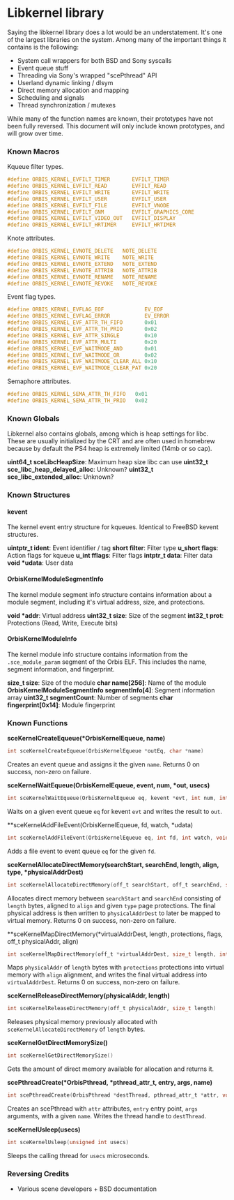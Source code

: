 # Libkernel library
Saying the libkernel library does a lot would be an understatement. It's one of the largest libraries on the system. Among many of the important things it contains is the following:

- System call wrappers for both BSD and Sony syscalls
- Event queue stuff
- Threading via Sony's wrapped "scePthread" API
- Userland dynamic linking / dlsym
- Direct memory allocation and mapping
- Scheduling and signals
- Thread synchronization / mutexes

While many of the function names are known, their prototypes have not been fully reversed. This document will only include known prototypes, and will grow over time.

### Known Macros
Kqueue filter types.

```c
#define ORBIS_KERNEL_EVFILT_TIMER    	EVFILT_TIMER
#define ORBIS_KERNEL_EVFILT_READ     	EVFILT_READ
#define ORBIS_KERNEL_EVFILT_WRITE    	EVFILT_WRITE
#define ORBIS_KERNEL_EVFILT_USER     	EVFILT_USER
#define ORBIS_KERNEL_EVFILT_FILE     	EVFILT_VNODE
#define ORBIS_KERNEL_EVFILT_GNM      	EVFILT_GRAPHICS_CORE
#define ORBIS_KERNEL_EVFILT_VIDEO_OUT	EVFILT_DISPLAY
#define ORBIS_KERNEL_EVFILT_HRTIMER 	EVFILT_HRTIMER
```

Knote attributes.

```c
#define ORBIS_KERNEL_EVNOTE_DELETE   NOTE_DELETE
#define ORBIS_KERNEL_EVNOTE_WRITE    NOTE_WRITE
#define ORBIS_KERNEL_EVNOTE_EXTEND   NOTE_EXTEND
#define ORBIS_KERNEL_EVNOTE_ATTRIB   NOTE_ATTRIB
#define ORBIS_KERNEL_EVNOTE_RENAME   NOTE_RENAME
#define ORBIS_KERNEL_EVNOTE_REVOKE   NOTE_REVOKE
```

Event flag types.

```c
#define ORBIS_KERNEL_EVFLAG_EOF       		EV_EOF
#define ORBIS_KERNEL_EVFLAG_ERROR     		EV_ERROR
#define ORBIS_KERNEL_EVF_ATTR_TH_FIFO   	0x01
#define ORBIS_KERNEL_EVF_ATTR_TH_PRIO   	0x02
#define ORBIS_KERNEL_EVF_ATTR_SINGLE    	0x10
#define ORBIS_KERNEL_EVF_ATTR_MULTI     	0x20
#define ORBIS_KERNEL_EVF_WAITMODE_AND       0x01
#define ORBIS_KERNEL_EVF_WAITMODE_OR        0x02
#define ORBIS_KERNEL_EVF_WAITMODE_CLEAR_ALL 0x10
#define ORBIS_KERNEL_EVF_WAITMODE_CLEAR_PAT 0x20
```

Semaphore attributes.

```c
#define ORBIS_KERNEL_SEMA_ATTR_TH_FIFO   0x01
#define ORBIS_KERNEL_SEMA_ATTR_TH_PRIO   0x02
```

### Known Globals
Libkernel also contains globals, among which is heap settings for libc. These are usually initialized by the CRT and are often used in homebrew because by default the PS4 heap is extremely limited (14mb or so cap).

**uint64_t sceLibcHeapSize**: Maximum heap size libc can use
**uint32_t sce_libc_heap_delayed_alloc**: Unknown?
**uint32_t sce_libc_extended_alloc**: Unknown?

### Known Structures

#### kevent
The kernel event entry structure for kqueues. Identical to FreeBSD kevent structures.

**uintptr_t ident**: Event identifier / tag
**short filter**: Filter type
**u_short flags**: Action flags for kqueue
**u_int fflags**: Filter flags
**intptr_t data**: Filter data
**void \*udata**: User data

#### OrbisKernelModuleSegmentInfo
The kernel module segment info structure contains information about a module segment, including it's virtual address, size, and protections.

**void \*addr**: Virtual address
**uint32_t size**: Size of the segment
**int32_t prot**: Protections (Read, Write, Execute bits)

#### OrbisKernelModuleInfo
The kernel module info structure contains information from the `.sce_module_param` segment of the Orbis ELF. This includes the name, segment information, and fingerprint.

**size_t size**: Size of the module
**char name[256]**: Name of the module
**OrbisKernelModuleSegmentInfo segmentInfo[4]**: Segment information array
**uint32_t segmentCount**: Number of segments
**char fingerprint[0x14]**: Module fingerprint

### Known Functions

**sceKernelCreateEqueue(\*OrbisKernelEqueue, name)**

```c
int sceKernelCreateEqueue(OrbisKernelEqueue *outEq, char *name)
```

Creates an event queue and assigns it the given `name`. Returns 0 on success, non-zero on failure.

**sceKernelWaitEqueue(OrbisKernelEqueue, event, num, \*out, usecs)**

```c
int sceKernelWaitEqueue(OrbisKernelEqueue eq, kevent *evt, int num, int *out, int usecs)
```

Waits on a given event queue `eq` for kevent `evt` and writes the result to `out`.

**sceKernelAddFileEvent(OrbisKernelEqueue, fd, watch, \*udata)

```c
int sceKernelAddFileEvent(OrbisKernelEqueue eq, int fd, int watch, void *udata)
```

Adds a file event to event queue `eq` for the given `fd`.

**sceKernelAllocateDirectMemory(searchStart, searchEnd, length, align, type, \*physicalAddrDest)**

```c
int sceKernelAllocateDirectMemory(off_t searchStart, off_t searchEnd, size_t length, size_t align, int type, off_t *physicalAddrDest)
```

Allocates direct memory between `searchStart` and `searchEnd` consisting of `length` bytes, aligned to `align` and given `type` page protections. The final physical address is then written to `physicalAddrDest` to later be mapped to virtual memory. Returns 0 on success, non-zero on failure.

**sceKernelMapDirectMemory(\*virtualAddrDest, length, protections, flags, off_t physicalAddr, align)

```c
int sceKernelMapDirectMemory(off_t *virtualAddrDest, size_t length, int protections, int flags, off_t physicalAddr, size_t align)
```

Maps `physicalAddr` of `length` bytes with `protections` protections into virtual memory with `align` alignment, and writes the final virtual address into `virtualAddrDest`. Returns 0 on success, non-zero on failure.

**sceKernelReleaseDirectMemory(physicalAddr, length)**

```c
int sceKernelReleaseDirectMemory(off_t physicalAddr, size_t length)
```

Releases physical memory previously allocated with `sceKernelAllocateDirectMemory` of `length` bytes.

**sceKernelGetDirectMemorySize()**

```c
int sceKernelGetDirectMemorySize()
```

Gets the amount of direct memory available for allocation and returns it.

**scePthreadCreate(\*OrbisPthread, \*pthread_attr_t, entry, args, name)**

```c
int scePthreadCreate(OrbisPthread *destThread, pthread_attr_t *attr, void *entry, void *args, char *name)
```

Creates an scePthread with `attr` attributes, `entry` entry point, `args` arguments, with a given `name`. Writes the thread handle to `destThread`.

**sceKernelUsleep(usecs)**

```c
int sceKernelUsleep(unsigned int usecs)
```

Sleeps the calling thread for `usecs` microseconds.

### Reversing Credits
- Various scene developers + BSD documentation